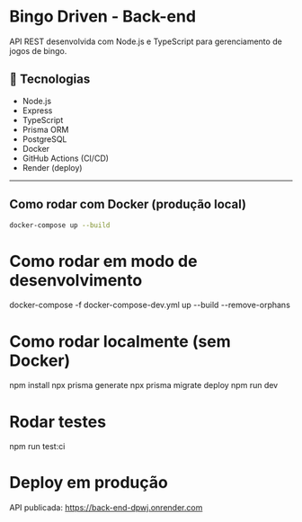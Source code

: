 # Bingo Driven - Back-end

API REST desenvolvida com Node.js e TypeScript para gerenciamento de jogos de bingo.

## 🚀 Tecnologias

- Node.js
- Express
- TypeScript
- Prisma ORM
- PostgreSQL
- Docker
- GitHub Actions (CI/CD)
- Render (deploy)

---

## Como rodar com Docker (produção local)

```bash
docker-compose up --build
```

# Como rodar em modo de desenvolvimento

docker-compose -f docker-compose-dev.yml up --build --remove-orphans

# Como rodar localmente (sem Docker)

npm install
npx prisma generate
npx prisma migrate deploy
npm run dev

# Rodar testes

npm run test:ci

# Deploy em produção

API publicada: https://back-end-dpwj.onrender.com
